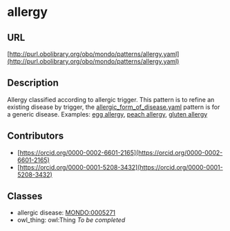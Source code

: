 # allergy 
## URL 
[http://purl.obolibrary.org/obo/mondo/patterns/allergy.yaml](http://purl.obolibrary.org/obo/mondo/patterns/allergy.yaml)
## Description 

Allergy classified according to allergic trigger. This pattern is to refine an existing disease by trigger, the [allergic_form_of_disease.yaml](https://github.com/monarch-initiative/mondo/blob/master/src/patterns/dosdp-patterns/allergic_form_of_disease.yaml) pattern is for a generic disease.
Examples: [egg allergy](http://purl.obolibrary.org/obo/MONDO_0005741), [peach allergy](http://purl.obolibrary.org/obo/MONDO_0000785), [gluten allergy](http://purl.obolibrary.org/obo/MONDO_0000606)
## Contributors 
* [https://orcid.org/0000-0002-6601-2165](https://orcid.org/0000-0002-6601-2165) 
* [https://orcid.org/0000-0001-5208-3432](https://orcid.org/0000-0001-5208-3432) 
## Classes 
* allergic disease: [MONDO:0005271](http://purl.obolibrary.org/obo/MONDO_0005271) 
* owl_thing: owl:Thing 
_To be completed_